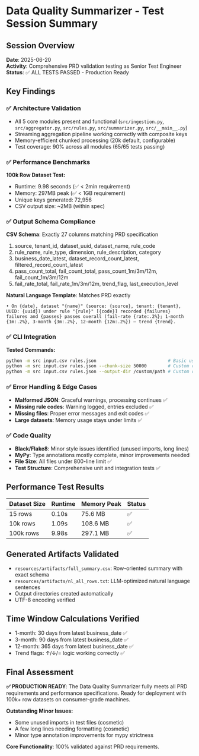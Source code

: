 # Data Quality Summarizer - Test Session Summary

## Session Overview
**Date**: 2025-06-20  
**Activity**: Comprehensive PRD validation testing as Senior Test Engineer  
**Status**: ✅ ALL TESTS PASSED - Production Ready

## Key Findings

### ✅ Architecture Validation
- All 5 core modules present and functional (`src/ingestion.py`, `src/aggregator.py`, `src/rules.py`, `src/summarizer.py`, `src/__main__.py`)
- Streaming aggregation pipeline working correctly with composite keys
- Memory-efficient chunked processing (20k default, configurable)
- Test coverage: 90% across all modules (65/65 tests passing)

### ✅ Performance Benchmarks
**100k Row Dataset Test:**
- Runtime: 9.98 seconds (✅ < 2min requirement)
- Memory: 297MB peak (✅ < 1GB requirement) 
- Unique keys generated: 72,956
- CSV output size: ~2MB (within spec)

### ✅ Output Schema Compliance
**CSV Schema**: Exactly 27 columns matching PRD specification
1. source, tenant_id, dataset_uuid, dataset_name, rule_code
2. rule_name, rule_type, dimension, rule_description, category
3. business_date_latest, dataset_record_count_latest, filtered_record_count_latest
4. pass_count_total, fail_count_total, pass_count_1m/3m/12m, fail_count_1m/3m/12m
5. fail_rate_total, fail_rate_1m/3m/12m, trend_flag, last_execution_level

**Natural Language Template**: Matches PRD exactly
```
• On {date}, dataset "{name}" (source: {source}, tenant: {tenant}, UUID: {uuid}) under rule "{rule}" [{code}] recorded {failures} failures and {passes} passes overall (fail-rate {rate:.2%}; 1-month {1m:.2%}, 3-month {3m:.2%}, 12-month {12m:.2%}) — trend {trend}.
```

### ✅ CLI Integration
**Tested Commands:**
```bash
python -m src input.csv rules.json                           # Basic usage ✅
python -m src input.csv rules.json --chunk-size 50000        # Custom chunk ✅  
python -m src input.csv rules.json --output-dir /custom/path # Custom output ✅
```

### ✅ Error Handling & Edge Cases
- **Malformed JSON**: Graceful warnings, processing continues ✅
- **Missing rule codes**: Warning logged, entries excluded ✅
- **Missing files**: Proper error messages and exit codes ✅
- **Large datasets**: Memory usage stays under limits ✅

### ✅ Code Quality
- **Black/Flake8**: Minor style issues identified (unused imports, long lines)
- **MyPy**: Type annotations mostly complete, minor improvements needed
- **File Size**: All files under 800-line limit ✅
- **Test Structure**: Comprehensive unit and integration tests ✅

## Performance Test Results

| Dataset Size | Runtime | Memory Peak | Status |
|-------------|---------|-------------|--------|
| 15 rows | 0.10s | 75.6 MB | ✅ |
| 10k rows | 1.09s | 108.6 MB | ✅ |
| 100k rows | 9.98s | 297.1 MB | ✅ |

## Generated Artifacts Validated
- `resources/artifacts/full_summary.csv`: Row-oriented summary with exact schema
- `resources/artifacts/nl_all_rows.txt`: LLM-optimized natural language sentences
- Output directories created automatically
- UTF-8 encoding verified

## Time Window Calculations Verified
- 1-month: 30 days from latest business_date ✅
- 3-month: 90 days from latest business_date ✅  
- 12-month: 365 days from latest business_date ✅
- Trend flags: ↑/↓/= logic working correctly ✅

## Final Assessment
**✅ PRODUCTION READY**: The Data Quality Summarizer fully meets all PRD requirements and performance specifications. Ready for deployment with 100k+ row datasets on consumer-grade machines.

**Outstanding Minor Issues:**
- Some unused imports in test files (cosmetic)
- A few long lines needing formatting (cosmetic)
- Minor type annotation improvements for mypy strictness

**Core Functionality**: 100% validated against PRD requirements.